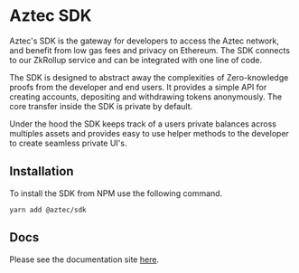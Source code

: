 # Aztec SDK

Aztec's SDK is the gateway for developers to access the Aztec network, and benefit from low gas fees and privacy on Ethereum. The SDK connects to our ZkRollup service and can be integrated with one line of code.

The SDK is designed to abstract away the complexities of Zero-knowledge proofs from the developer and end users. It provides a simple API for creating accounts, depositing and withdrawing tokens anonymously. The core transfer inside the SDK is private by default.

Under the hood the SDK keeps track of a users private balances across multiples assets and provides easy to use helper methods to the developer to create seamless private UI's.

## Installation

To install the SDK from NPM use the following command.

```
yarn add @aztec/sdk
```

## Docs

Please see the documentation site [here](https://github.com/AztecProtocol/docs/blob/aztec-connect/docs/sdk/overview.md).

